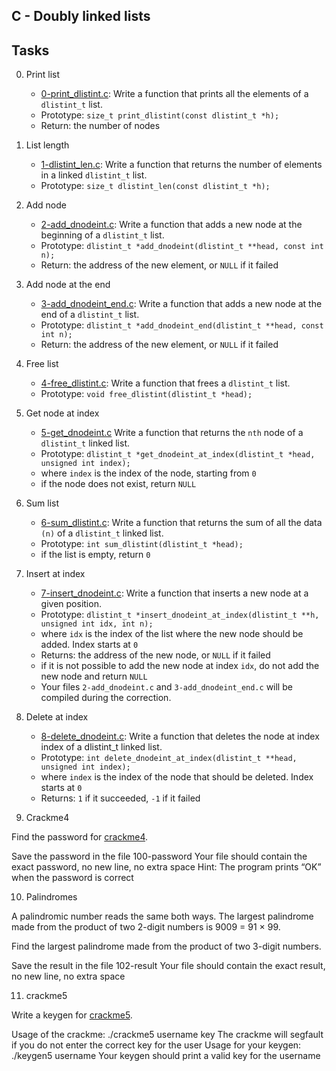 ## C - Doubly linked lists

## Tasks


0. Print list
	- [0-print_dlistint.c](https://github.com/Callistus25/alx-low_level_programming/blob/master/0x17-doubly_linked_lists/0-print_dlistint.c): Write a function that prints all the elements of a `dlistint_t` list.
	- Prototype: `size_t print_dlistint(const dlistint_t *h);`
	- Return: the number of nodes

1. List length

	- [1-dlistint_len.c](https://github.com/Callistus25/alx-low_level_programming/blob/master/0x17-doubly_linked_lists/1-dlistint_len.c): Write a function that returns the number of elements in a linked `dlistint_t` list.
	- Prototype: `size_t dlistint_len(const dlistint_t *h);`

2. Add node

	- [2-add_dnodeint.c](https://github.com/Callistus25/alx-low_level_programming/blob/master/0x17-doubly_linked_lists/2-add_dnodeint.c): Write a function that adds a new node at the beginning of a `dlistint_t` list.
	- Prototype: `dlistint_t *add_dnodeint(dlistint_t **head, const int n);`
	- Return: the address of the new element, or `NULL` if it failed

3. Add node at the end

	- [3-add_dnodeint_end.c](https://github.com/Callistus25/alx-low_level_programming/blob/master/0x17-doubly_linked_lists/3-add_dnodeint_end.c): Write a function that adds a new node at the end of a `dlistint_t` list.
	- Prototype: `dlistint_t *add_dnodeint_end(dlistint_t **head, const int n);`
	- Return: the address of the new element, or `NULL` if it failed

4. Free list

	- [4-free_dlistint.c](https://github.com/Callistus25/alx-low_level_programming/blob/master/0x17-doubly_linked_lists/4-free_dlistint.c): Write a function that frees a `dlistint_t` list.
	- Prototype: `void free_dlistint(dlistint_t *head);`

5. Get node at index

	- [5-get_dnodeint.c](https://github.com/Callistus25/alx-low_level_programming/blob/master/0x17-doubly_linked_lists/5-get_dnodeint.c) Write a function that returns the `nth` node of a `dlistint_t` linked list.
	- Prototype: `dlistint_t *get_dnodeint_at_index(dlistint_t *head, unsigned int index);`
	- where `index` is the index of the node, starting from `0`
	- if the node does not exist, return `NULL`

6. Sum list

	- [6-sum_dlistint.c](https://github.com/Callistus25/alx-low_level_programming/blob/master/0x17-doubly_linked_lists/6-sum_dlistint.c): Write a function that returns the sum of all the data `(n)` of a `dlistint_t` linked list.
	- Prototype: `int sum_dlistint(dlistint_t *head);`
	- if the list is empty, return `0`

7. Insert at index

	- [7-insert_dnodeint.c](https://github.com/Callistus25/alx-low_level_programming/blob/master/0x17-doubly_linked_lists/7-insert_dnodeint.c): Write a function that inserts a new node at a given position.
	- Prototype: `dlistint_t *insert_dnodeint_at_index(dlistint_t **h, unsigned int idx, int n);`
	- where `idx` is the index of the list where the new node should be added. Index starts at `0`
	- Returns: the address of the new node, or `NULL` if it failed
	- if it is not possible to add the new node at index `idx`, do not add the new node and return `NULL`
	- Your files `2-add_dnodeint.c` and `3-add_dnodeint_end.c` will be compiled during the correction.

8. Delete at index
	- [8-delete_dnodeint.c](https://github.com/Callistus25/alx-low_level_programming/blob/master/0x17-doubly_linked_lists/8-delete_dnodeint.c): Write a function that deletes the node at index index of a dlistint_t linked list.
	- Prototype: `int delete_dnodeint_at_index(dlistint_t **head, unsigned int index);`
	- where `index` is the index of the node that should be deleted. Index starts at `0`
	- Returns: `1` if it succeeded, `-1` if it failed

9. Crackme4

Find the password for [crackme4](https://github.com/holbertonschool/0x17.c).

Save the password in the file 100-password
Your file should contain the exact password, no new line, no extra space
Hint: The program prints “OK” when the password is correct

10. Palindromes

A palindromic number reads the same both ways. The largest palindrome made from the product of two 2-digit numbers is 9009 = 91 × 99.

Find the largest palindrome made from the product of two 3-digit numbers.

Save the result in the file 102-result
Your file should contain the exact result, no new line, no extra space


11. crackme5

Write a keygen for [crackme5](https://github.com/holbertonschool/0x17.c).

Usage of the crackme: ./crackme5 username key
The crackme will segfault if you do not enter the correct key for the user
Usage for your keygen: ./keygen5 username
Your keygen should print a valid key for the username





